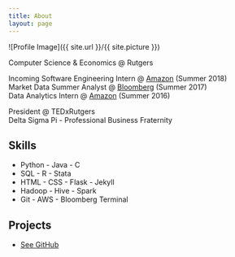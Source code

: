 ```yaml
---
title: About
layout: page
---
```

![Profile Image]({{ site.url }}/{{ site.picture }})

<p>Computer Science &amp; Economics @ Rutgers</p>

<p> Incoming Software Engineering Intern @ <a href="https://amazon.com" target="_blank">Amazon</a> (Summer 2018)<br>
	Market Data Summer Analyst @ <a href="https://bloomberg.com" target="_blank">Bloomberg</a> (Summer 2017)<br>
	Data Analytics Intern @ <a href="https://nbcuniversal.com" target="_blank">Amazon</a> (Summer 2016) </p>

<p> President @ TEDxRutgers <br>
	Delta Sigma Pi - Professional Business Fraternity </p>

<h2>Skills</h2>

<ul class="skill-list">
	<li>Python - Java - C </li>
	<li>SQL - R - Stata</li>
	<li>HTML - CSS - Flask - Jekyll</li>
	<li>Hadoop - Hive - Spark</li>
	<li>Git - AWS - Bloomberg Terminal</li>
</ul>

<h2>Projects</h2>

<ul>
	<li><a href="https://github.com/hershpatel" target="_blank">See GitHub</a></li>
</ul>
